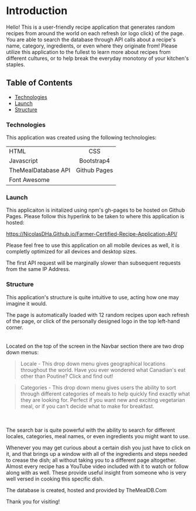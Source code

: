 # Introduction
Hello! This is a user-friendly recipe application that generates random recipes from around the world on each refresh (or logo click) of the page.
You are able to search the database through API calls about a recipe's name, category, ingredients, or even where they originate from! Please utilize this application
to the fullest to learn more about recipes from different cultures, or to help break the everyday monotony of your kitchen's staples.


## Table of Contents
  * <a href= https://github.com/Nicolasdha/Farmer-Certified-Recipe-Appication-API#Technologies>Technologies</a>
  * <a href= https://github.com/Nicolasdha/Farmer-Certified-Recipe-Appication-API#Launch>Launch</a>
  * <a href= https://github.com/Nicolasdha/Farmer-Certified-Recipe-Appication-API#Structure> Structure</a>
  
    
### Technologies
This application was created using the following technologies:


|              |              |
| :----------- | :------------: |
|    HTML     |   CSS|
| Javascript|   Bootstrap4 |
|TheMealDatabase API | Github Pages|
| Font Awesome   |                |



### Launch

 This applicaiton is initalized using npm's gh-pages to be hosted on Github Pages. Please follow this hyperlink to be taken to where this application is hosted:
 
 <a href= https://nicolasdha.github.io/Farmer-Certified-Recipe-Application-API/>https://NicolasDHa.Github.io/Farmer-Certified-Recipe-Application-API/</a>

Please feel free to use this application on all mobile devices as well, it is completly optimized for all devices and desktop sizes.

The first API request will be marginally slower than subsequent requests from the same IP Address.


### Structure

This application's structure is quite intuitive to use, acting how one may imagine it would.



The page is automatically loaded with 12 random recipes upon each refresh of the page, or click of the personally designed logo in the top left-hand corner. <br> <br> <br>
Located on the top of the screen in the Navbar section there are two drop down menus:

> Locale - This drop down menu gives geographical locations throughout the world. Have you ever wondered what Canadian's eat other than Poutine? Click and find out!

> Categories - This drop down menu gives users the ability to sort through different categories of meals to help quickly find exactly what they are looking for. 
Perfect if you want new and exciting vegetarian meal, or if you can't decide what to make for breakfast.

<br><br>The search bar is quite powerful with the ability to search for different locales, categories, meal names, or even ingredients you might want to use.

Whenever you may get curious about a certain dish you just have to click on it, and that brings up a window with all of the ingredients and steps needed to crease the dish; all without taking you to a different page altogether. Almost every recipe has a YouTube video included with it to watch or follow along with as well. These provide useful insight from someone who is 
very well versed in cooking this specific dish.

The database is created, hosted and provided by TheMealDB.Com

Thank you for visiting! <br><br><br>

